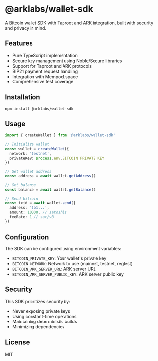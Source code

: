 # @arklabs/wallet-sdk

A Bitcoin wallet SDK with Taproot and ARK integration, built with security and privacy in mind.

## Features

- Pure TypeScript implementation
- Secure key management using Noble/Secure libraries
- Support for Taproot and ARK protocols
- BIP21 payment request handling
- Integration with Mempool.space
- Comprehensive test coverage

## Installation

```bash
npm install @arklabs/wallet-sdk
```

## Usage

```typescript
import { createWallet } from '@arklabs/wallet-sdk'

// Initialize wallet
const wallet = createWallet({
  network: 'testnet',
  privateKey: process.env.BITCOIN_PRIVATE_KEY
})

// Get wallet address
const address = await wallet.getAddress()

// Get balance
const balance = await wallet.getBalance()

// Send bitcoin
const txid = await wallet.send({
  address: 'tb1...',
  amount: 10000, // satoshis
  feeRate: 1 // sat/vB
})
```

## Configuration

The SDK can be configured using environment variables:

- `BITCOIN_PRIVATE_KEY`: Your wallet's private key
- `BITCOIN_NETWORK`: Network to use (mainnet, testnet, regtest)
- `BITCOIN_ARK_SERVER_URL`: ARK server URL
- `BITCOIN_ARK_SERVER_PUBLIC_KEY`: ARK server public key

## Security

This SDK prioritizes security by:
- Never exposing private keys
- Using constant-time operations
- Maintaining deterministic builds
- Minimizing dependencies

## License

MIT
